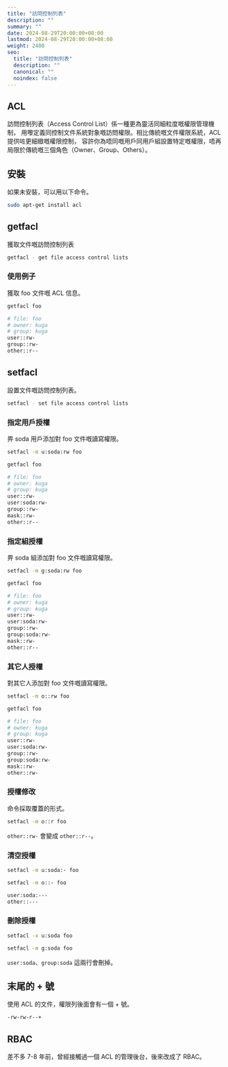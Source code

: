 ```yaml
---
title: "訪問控制列表"
description: ""
summary: ""
date: 2024-08-29T20:00:00+08:00
lastmod: 2024-08-29T20:00:00+08:00
weight: 2400
seo:
  title: "訪問控制列表"
  description: ""
  canonical: ""
  noindex: false
---
```


## ACL

訪問控制列表（Access Control List）係一種更為靈活同細粒度嘅權限管理機制，
用嚟定義同控制文件系統對象嘅訪問權限。相比傳統嘅文件權限系統，ACL 提供咗更細緻嘅權限控制，
容許你為唔同嘅用戶同用戶組設置特定嘅權限，唔再局限於傳統嘅三個角色（Owner、Group、Others）。

## 安裝

如果未安裝，可以用以下命令。

```bash {frame="none"}
sudo apt-get install acl
```

## getfacl

獲取文件嘅訪問控制列表

```bash {frame="none"}
getfacl - get file access control lists
```

### 使用例子

獲取 foo 文件嘅 ACL 信息。

```bash {frame="none"}
getfacl foo
```

```bash {frame="none"}
# file: foo
# owner: kuga
# group: kuga
user::rw-
group::rw-
other::r--
```

## setfacl

設置文件嘅訪問控制列表。

```bash {frame="none"}
setfacl - set file access control lists
```

### 指定用戶授權

畀 soda 用戶添加對 foo 文件嘅讀寫權限。

```bash {frame="none"}
setfacl -m u:soda:rw foo
```

```bash {frame="none"}
getfacl foo
```

```bash {frame="none"}
# file: foo
# owner: kuga
# group: kuga
user::rw-
user:soda:rw-
group::rw-
mask::rw-
other::r--
```

### 指定組授權

畀 soda 組添加對 foo 文件嘅讀寫權限。

```bash {frame="none"}
setfacl -m g:soda:rw foo
```

```bash {frame="none"}
getfacl foo
```

```bash {frame="none"}
# file: foo
# owner: kuga
# group: kuga
user::rw-
user:soda:rw-
group::rw-
group:soda:rw-
mask::rw-
other::r--
```

### 其它人授權

對其它人添加對 foo 文件嘅讀寫權限。

```bash {frame="none"}
setfacl -m o::rw foo
```

```bash {frame="none"}
getfacl foo
```

```bash {frame="none"}
# file: foo
# owner: kuga
# group: kuga
user::rw-
user:soda:rw-
group::rw-
group:soda:rw-
mask::rw-
other::rw-
```

### 授權修改

命令採取覆蓋的形式。

```bash {frame="none"}
setfacl -m o::r foo
```

`other::rw-` 會變成 `other::r--`。

### 清空授權

```bash {frame="none"}
setfacl -m u:soda:- foo
```

```bash {frame="none"}
setfacl -m o::- foo
```

```bash {frame="none"}
user:soda:---
other::---
```

### 刪除授權

```bash {frame="none"}
setfacl -x u:soda foo
```

```bash {frame="none"}
setfacl -m g:soda foo
```

`user:soda`、`group:soda` 這兩行會刪掉。

## 末尾的 + 號

使用 ACL 的文件，權限列後面會有一個 + 號。

```bash {frame="none"}
-rw-rw-r--+
```

## RBAC

差不多 7-8 年前，曾經接觸過一個 ACL 的管理後台，後來改成了 RBAC。
